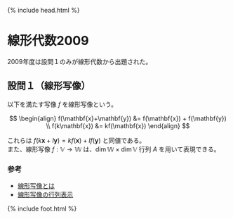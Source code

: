 {% include head.html %}

# 線形代数2009

2009年度は設問１のみが線形代数から出題された。

## 設問１（線形写像）
以下を満たす写像 $f$ を線形写像という。

$$
\begin{align}
f(\mathbf{x}+\mathbf{y}) &= f(\mathbf{x}) + f(\mathbf{y}) \\
f(k\mathbf{x})           &= kf(\mathbf{x})
\end{align}
$$

これらは $f(k\mathbf{x}+l\mathbf{y}) = kf(\mathbf{x}) + lf(\mathbf{y})$ と同値である。  
また、線形写像 $f:\mathbb{V}\rightarrow\mathbb{W}$ は、$\dim\mathbb{W}\times\dim\mathbb{V}$ 行列 $A$ を用いて表現できる。

### 参考
- [線形写像とは](https://mathlandscape.com/linear-map/)
- [線形写像の行列表示](https://mathlandscape.com/map-matrix/)

{% include foot.html %}